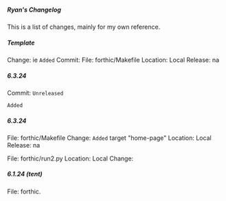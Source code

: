 ##### Ryan's Changelog
This is a list of changes, mainly for my own reference.

##### Template
Change: ie `Added`
Commit:
File: forthic/Makefile
Location: Local
Release: na

##### 6.3.24
Commit:
`Unreleased`

`Added`

##### 6.3.24
File: forthic/Makefile
Change: `Added` target "home-page"
Location: Local
Release: na

File: forthic/run2.py
Location: Local
Change:

##### 6.1.24 (tent)
File: forthic.